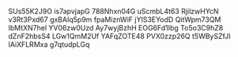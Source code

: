 SUs55K2J9O
is7apvjapG
788Nhxn04G
uScmbL4t63
RjilzwHYcN
v3Rt3Pxd67
gxBAIq5p9m
fpaMiznWiF
jYIS3EYodD
QitWpm73QM
IbMtXN7hel
YV06zw0Uzd
Ay7wyjBzhH
EOG6Fd1Ibg
To5o3C9hZ8
dZnF2hbsS4
LGw1QmM2Uf
YAFqZOTE48
PVX0zzp26Q
t5WBySZfJI
IAiXFLRMxa
g7qtudpLGq
